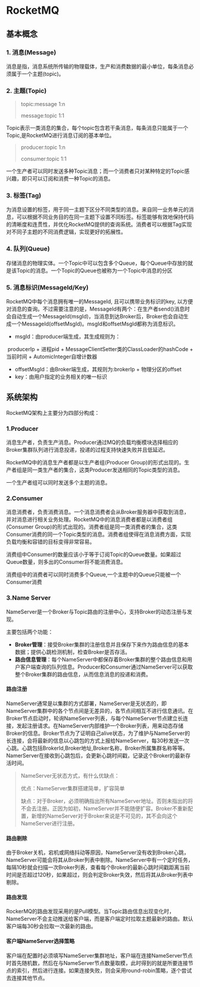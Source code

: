 # RocketMQ

## 基本概念

### 1. 消息(Message)

消息是指，消息系统所传输的物理载体，生产和消费数据的最小单位，每条消息必须属于一个主题(topic)。

### 2. 主题(Topic)

> topic:message 1:n
>
> message:topic 1:1

Topic表示一类消息的集合，每个topic包含若干条消息，每条消息只能属于一个Topic,是RocketMQ进行消息订阅的基本单位。

> producer:topic  1:n
>
> consumer:topic 1:1

一个生产者可以同时发送多种Topic消息；而一个消费者只对某种特定的Topic感兴趣，即只可以订阅和消费一种Topic的消息。

### 3. 标签(Tag)

为消息设置的标签，用于同一主题下区分不同类型的消息。来自同一业务单元的消息，可以根据不同业务目的在同一主题下设置不同标签。标签能够有效地保持代码的清晰度和连贯性，并优化RocketMQ提供的查询系统。消费者可以根据Tag实现对不同子主题的不同消费逻辑，实现更好的拓展性。

### 4. 队列(Queue)

存储消息的物理实体。一个Topic中可以包含多个Queue，每个Queue中存放的就是该Topic的消息。一个Topic的Queue也被称为一个Topic中消息的分区

### 5. 消息标识(MessageId/Key)

RocketMQ中每个消息拥有唯一的MessageId, 且可以携带业务标识的key, 以方便对消息的查询。不过需要注意的是，MessageId有两个：在生产者send()消息时会自动生成一个MessageId(msgId)，当消息到达Broker后，Broker也会自动生成一个MessageId(offsetMsgId)。msgId和offsetMsgId都称为消息标识。

- msgId：由producer端生成，其生成规则为：

​	producerIp + 进程pid + MessageClientSetter类的ClassLoader的hashCode + 当前时间 + AutomicInteger自增计数器

- offsetMsgId：由Broker端生成，其规则为:brokerIp + 物理分区的offset
- key：由用户指定的业务相关的唯一标识



## 系统架构

RocketMQ架构上主要分为四部分构成：

### 1.Producer

消息生产者，负责生产消息。Producer通过MQ的负载均衡模块选择相应的Broker集群队列进行消息投递，投递的过程支持快速失败并且低延迟。

RocketMQ中的消息生产者都是以生产者组(Producer Group)的形式出现的。生产者组是同一类生产者的集合，这类Producer发送相同的Topic类型的消息。

一个生产者组可以同时发送多个主题的消息。

### 2.Consumer

消息消费者，负责消费消息。一个消息消费者会从Broker服务器中获取到消息，并对消息进行相关业务处理。RocketMQ中的消息消费者都是以消费者组(Consumer Group)的形式出现的。消费者组是同一类消费者的集合，这类Consumer消费的同一个Topic类型的消息。消费者组使得在消息消费方面，实现负载均衡和容错的目标变得非常容易。

消费组中Consumer的数量应该小于等于订阅Topic的Queue数量。如果超过Queue数量，则多出的Consumer将不能消费消息。

消费组中的消费者可以同时消费多个Queue,一个主题中的Queue只能被一个Consumer消费

### 3.Name Server

NameServer是一个Broker与Topic路由的注册中心，支持Broker的动态注册与发现。

主要包括两个功能：

- **Broker管理**：接受Broker集群的注册信息并且保存下来作为路由信息的基本数据；提供心跳检测机制，检查Broker是否存活。
- **路由信息管理**：每个NameServer中都保存着Broker集群的整个路由信息和用户客户端查询的队列信息。Producer和Consumer通过NameServer可以获取整个Broker集群的路由信息，从而信息消息的投递和消费。

#### 路由注册

NameServer通常是以集群的方式部署，NameServer是无状态的，即NameServer集群中的各个节点间是无差异的，各节点间相互不进行信息通讯。在Broker节点启动时，轮询NameServer列表，与每个NameServer节点建立长连接，发起注册请求。在NameServer内部维护一个Broker列表，用来动态存储Broker的信息。Broker节点为了证明自己alive状态，为了维护与NameServer的长连接，会将最新的信息以心跳包的方式上报给NameServer，每30秒发送一次心跳。心跳包括BrokerId,Broker地址,Broker名称，Broker所属集群名称等等。NamerServer在接收到心跳包后，会更新心跳时间戳，记录这个Broker的最新存活时间。

> NameServer无状态方式，有什么优缺点：
>
> 优点：NameServer集群搭建简单，扩容简单
>
> 缺点：对于Broker，必须明确指出所有NameServer地址。否则未指出的将不会去注册。正因为如初，NameServer并不能随便扩容。Broker不重新配置，新增的NameServer对于Broker来说是不可见的，其不会向这个NameServer进行注册。

#### 路由剔除

由于Broker关机，宕机或网络抖动等原因，NameServer没有收到Broker心跳，NameServer可能会将其从Broker列表中剔除。NameServer中有一个定时任务，每隔10秒就会扫描一次Broker列表，查看每个Broker的最新心跳时间戳距离当前时间是否超过120秒，如果超过，则会判定Broker失效，然后将其从Broker列表中剔除。

#### 路由发现

RockerMQ的路由发现采用的是Pull模型。当Topic路由信息出现变化时，NameServer不会主动推送给客户端，而是客户端定时拉取主题最新的路由。默认客户端每30秒会拉取一次最新的路由。

#### 客户端NameServer选择策略

客户端在配置时必须填写NameServer集群地址，客户端在连接NameServer节点时首先随机数，然后在与NameServer节点数量取模，此时得到的就是所要连接节点的索引，然后进行连接。如果连接失败，则会采用round-robin策略，逐个尝试去连接其他节点。